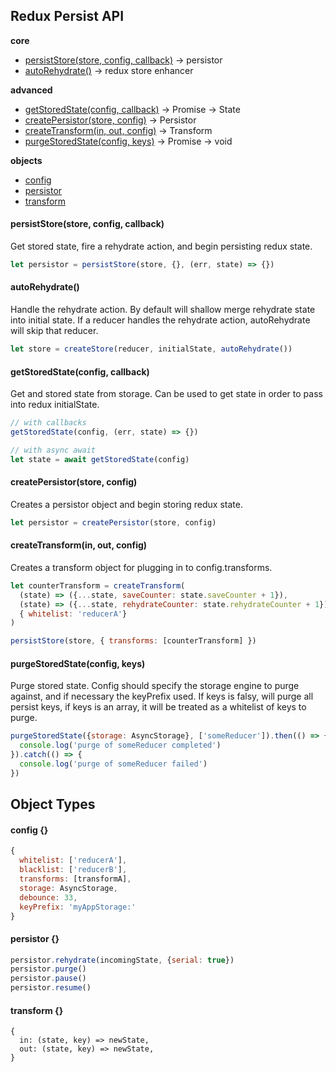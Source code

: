 ## Redux Persist API
**core**
- [persistStore(store, config, callback)](#persiststorestore-config-callback) -> persistor
- [autoRehydrate()](#autorehydrate) -> redux store enhancer

**advanced**
- [getStoredState(config, callback)](#getstoredstateconfig-callback) -> Promise -> State
- [createPersistor(store, config)](#createpersistorstore-config) -> Persistor
- [createTransform(in, out, config)](#createtransformin-out-config) -> Transform
- [purgeStoredState(config, keys)](#purgestoredstateconfig-keys) -> Promise -> void  

**objects**
- [config](#config-)
- [persistor](#persistor-)
- [transform](#transform-)

#### persistStore(store, config, callback)
Get stored state, fire a rehydrate action, and begin persisting redux state.
```js
let persistor = persistStore(store, {}, (err, state) => {})
```

#### autoRehydrate()
Handle the rehydrate action. By default will shallow merge rehydrate state into initial state. If a reducer handles the rehydrate action, autoRehydrate will skip that reducer.
```js
let store = createStore(reducer, initialState, autoRehydrate())
```

#### getStoredState(config, callback)
Get and stored state from storage. Can be used to get state in order to pass into redux initialState.
```js
// with callbacks
getStoredState(config, (err, state) => {})

// with async await
let state = await getStoredState(config)
```

#### createPersistor(store, config)
Creates a persistor object and begin storing redux state.
```js
let persistor = createPersistor(store, config)
```

#### createTransform(in, out, config)
Creates a transform object for plugging in to config.transforms.
```js
let counterTransform = createTransform(
  (state) => ({...state, saveCounter: state.saveCounter + 1}),
  (state) => ({...state, rehydrateCounter: state.rehydrateCounter + 1}),
  { whitelist: 'reducerA'}
)

persistStore(store, { transforms: [counterTransform] })
```

#### purgeStoredState(config, keys)
Purge stored state. Config should specify the storage engine to purge against, and if necessary the keyPrefix used. If keys is falsy, will purge all persist keys, if keys is an array, it will be treated as a whitelist of keys to purge.
```js
purgeStoredState({storage: AsyncStorage}, ['someReducer']).then(() => {
  console.log('purge of someReducer completed')
}).catch(() => {
  console.log('purge of someReducer failed')
})
```

## Object Types
#### config {}
```js
{
  whitelist: ['reducerA'],
  blacklist: ['reducerB'],
  transforms: [transformA],
  storage: AsyncStorage,
  debounce: 33,
  keyPrefix: 'myAppStorage:'
}
```

#### persistor {}
```js
persistor.rehydrate(incomingState, {serial: true})
persistor.purge()
persistor.pause()
persistor.resume()
```

#### transform {}
```
{
  in: (state, key) => newState,
  out: (state, key) => newState,
}
```
